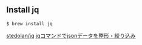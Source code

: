 ## Install jq

```
$ brew install jq
```

[stedolan/jq](https://github.com/stedolan/jq)
[jqコマンドでjsonデータを整形・絞り込み](https://qiita.com/Nakau/items/272bfd00b7a83d162e3a)
